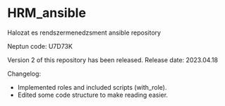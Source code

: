 # HRM_ansible
Halozat es rendszermenedzsment ansible repository

Neptun code: U7D73K

Version 2 of this repository has been released.
Release date: 2023.04.18

Changelog:

- Implemented roles and included scripts (with_role).
- Edited some code structure to make reading easier.